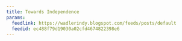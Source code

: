 ```yaml
---
title: Towards Independence
params:
  feedlink: https://wadlerindy.blogspot.com/feeds/posts/default
  feedid: ec488f79d19030a02cfd4674822398e6
---
```

